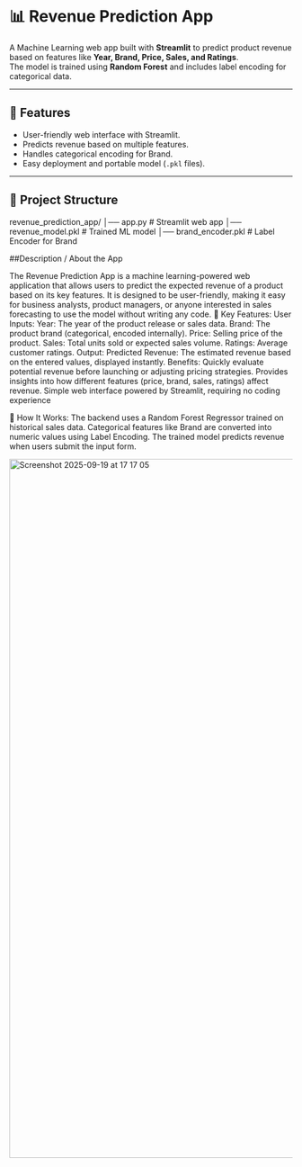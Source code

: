 # 📊 Revenue Prediction App

A Machine Learning web app built with **Streamlit** to predict product revenue based on features like **Year, Brand, Price, Sales, and Ratings**.  
The model is trained using **Random Forest** and includes label encoding for categorical data.

---

## 🚀 Features
- User-friendly web interface with Streamlit.
- Predicts revenue based on multiple features.
- Handles categorical encoding for Brand.
- Easy deployment and portable model (`.pkl` files).

---

## 📂 Project Structure
revenue_prediction_app/
│── app.py # Streamlit web app
│── revenue_model.pkl # Trained ML model
│── brand_encoder.pkl # Label Encoder for Brand


##Description / About the App


The Revenue Prediction App is a machine learning-powered web application that allows users to predict the expected revenue of a product based on its key features.
It is designed to be user-friendly, making it easy for business analysts, product managers, or anyone interested in sales forecasting to use the model without writing any code.
🔹 Key Features:
User Inputs:
Year: The year of the product release or sales data.
Brand: The product brand (categorical, encoded internally).
Price: Selling price of the product.
Sales: Total units sold or expected sales volume.
Ratings: Average customer ratings.
Output:
Predicted Revenue: The estimated revenue based on the entered values, displayed instantly.
Benefits:
Quickly evaluate potential revenue before launching or adjusting pricing strategies.
Provides insights into how different features (price, brand, sales, ratings) affect revenue.
Simple web interface powered by Streamlit, requiring no coding experience

🔹 How It Works:
The backend uses a Random Forest Regressor trained on historical sales data.
Categorical features like Brand are converted into numeric values using Label Encoding.
The trained model predicts revenue when users submit the input form.

<img width="1920" height="1243" alt="Screenshot 2025-09-19 at 17 17 05" src="https://github.com/user-attachments/assets/06b39678-8536-4e53-8205-ad89c8a0af5d" />

